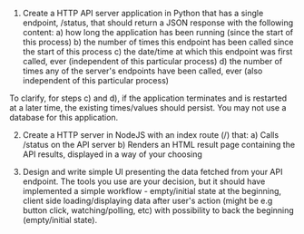 1) Create a HTTP API server application in Python that has a single endpoint, /status, that should return a JSON response with the following
content:
  a) how long the application has been running (since the start of this process)
  b) the number of times this endpoint has been called since the start of this process
  c) the date/time at which this endpoint was first called, ever (independent of this particular process)
  d) the number of times any of the server's endpoints have been called, ever (also independent of this particular process)


To clarify, for steps c) and d), if the application terminates and is restarted at a later time, the existing times/values should persist.
You may not use a database for this application.


2) Create a HTTP server in NodeJS with an index route (/) that:
  a) Calls /status on the API server
  b) Renders an HTML result page containing the API results, displayed in a way of your choosing


3) Design and write simple UI presenting the data fetched from your API endpoint. The tools you use are your decision, but it should have implemented a simple workflow - empty/initial state at the beginning, client side loading/displaying data after user's action (might be e.g button click, watching/polling, etc) with possibility to back the beginning (empty/initial state).